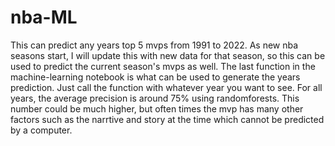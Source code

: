# nba-ML

This can predict any years top 5 mvps from 1991 to 2022. As new nba seasons start, I will update this with new data for that season, so this can be used to predict the current season's mvps as well. The last function in the machine-learning notebook is what can be used to generate the years prediction. Just call the function with whatever year you want to see. For all years, the average precision is around 75% using randomforests. This number could be much higher, but often times the mvp has many other factors such as the narrtive and story at the time which cannot be predicted by a computer.
